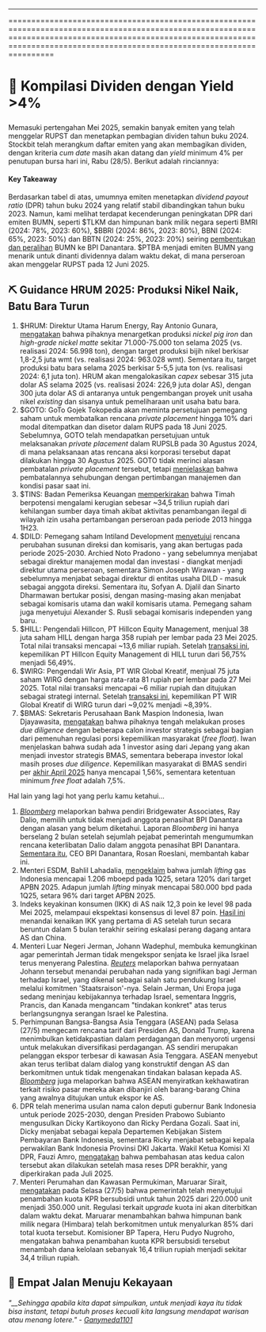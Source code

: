 ---

==================================================================================================================================================================================================================================

# 🧾 Kompilasi Dividen dengan Yield >4%

#####

Memasuki pertengahan Mei 2025, semakin banyak emiten yang telah menggelar RUPST dan menetapkan pembagian dividen tahun buku 2024. Stockbit telah merangkum daftar emiten yang akan membagikan dividen, dengan kriteria _cum date_ masih akan datang dan _yield_ minimum 4% per penutupan bursa hari ini, Rabu (28/5). Berikut adalah rinciannya:

#### Key Takeaway

Berdasarkan tabel di atas, umumnya emiten menetapkan _dividend payout ratio_ (DPR) tahun buku 2024 yang relatif stabil dibandingkan tahun buku 2023. Namun, kami melihat terdapat kecenderungan peningkatan DPR dari emiten BUMN, seperti $TLKM dan himpunan bank milik negara seperti BMRI (2024: 78%, 2023: 60%), $BBRI (2024: 86%, 2023: 80%), BBNI (2024: 65%, 2023: 50%) dan BBTN (2024: 25%, 2023: 20%) seiring [pembentukan dan peralihan](https://snips.stockbit.com/snips-terbaru/bbri-kinerja-feb25-pulih-ganti-dirut-dan-dividen-final-rp208/saham#:~:text=Pemerintah%20Indonesia%20mulai,kendali%20pemerintah.) BUMN ke BPI Danantara. $PTBA menjadi emiten BUMN yang menarik untuk dinanti dividennya dalam waktu dekat, di mana perseroan akan menggelar RUPST pada 12 Juni 2025.

## ⛏️ Guidance HRUM 2025: Produksi Nikel Naik, Batu Bara Turun

1.  $HRUM: Direktur Utama Harum Energy, Ray Antonio Gunara, [mengatakan](https://industri.kontan.co.id/news/kinerja-harum-2025-geber-produksi-nikel-batubara-direm) bahwa pihaknya menargetkan produksi _nickel pig iron_ dan _high-grade nickel matte_ sekitar 71.000-75.000 ton selama 2025 (vs. realisasi 2024: 56.998 ton), dengan target produksi bijih nikel berkisar 1,8-2,5 juta wmt (vs. realisasi 2024: 963.028 wmt). Sementara itu, target produksi batu bara selama 2025 berkisar 5-5,5 juta ton (vs. realisasi 2024: 6,1 juta ton). HRUM akan mengalokasikan _capex_ sebesar 315 juta dolar AS selama 2025 (vs. realisasi 2024: 226,9 juta dolar AS), dengan 300 juta dolar AS di antaranya untuk pengembangan proyek unit usaha nikel _existing_ dan sisanya untuk pemeliharaan unit usaha batu bara.
2.  $GOTO: GoTo Gojek Tokopedia akan meminta persetujuan pemegang saham untuk membatalkan rencana _private placement_ hingga 10% dari modal ditempatkan dan disetor dalam RUPS pada 18 Juni 2025. Sebelumnya, GOTO telah mendapatkan persetujuan untuk melaksanakan _private placement_ dalam RUPSLB pada 30 Agustus 2024, di mana pelaksanaan atas rencana aksi korporasi tersebut dapat dilakukan hingga 30 Agustus 2025. GOTO tidak merinci alasan pembatalan _private placement_ tersebut, tetapi [menjelaskan](https://www.idx.co.id/StaticData/NewsAndAnnouncement/ANNOUNCEMENTSTOCK/From_EREP/202505/319844b1f7_6cd54e9fb5.pdf) bahwa pembatalannya sehubungan dengan pertimbangan manajemen dan kondisi pasar saat ini.
3.  $TINS: Badan Pemeriksa Keuangan [memperkirakan](https://industri.kontan.co.id/news/bpk-soroti-kinerja-pt-timah-tins-potensi-kerugian-tembus-rp-3449-triliun) bahwa Timah berpotensi mengalami kerugian sebesar ~34,5 triliun rupiah dari kehilangan sumber daya timah akibat aktivitas penambangan ilegal di wilayah izin usaha pertambangan perseroan pada periode 2013 hingga 1H23.
4.  $DILD: Pemegang saham Intiland Development [menyetujui](https://industri.kontan.co.id/news/rupst-intiland-development-dild-umumkan-jajaran-komisaris-dan-direksi-baru) rencana perubahan susunan direksi dan komisaris, yang akan bertugas pada periode 2025-2030. Archied Noto Pradono - yang sebelumnya menjabat sebagai direktur manajemen modal dan investasi - diangkat menjadi direktur utama perseroan, sementara Simon Joseph Wirawan - yang sebelumnya menjabat sebagai direktur di entitas usaha DILD - masuk sebagai anggota direksi. Sementara itu, Sofyan A. Djalil dan Sinarto Dharmawan bertukar posisi, dengan masing-masing akan menjabat sebagai komisaris utama dan wakil komisaris utama. Pemegang saham juga menyetujui Alexander S. Rusli sebagai komisaris independen yang baru.
5.  $HILL: Pengendali Hillcon, PT Hillcon Equity Management, menjual 38 juta saham HILL dengan harga 358 rupiah per lembar pada 23 Mei 2025. Total nilai transaksi mencapai ~13,6 miliar rupiah. Setelah [transaksi ini](https://www.idx.co.id/StaticData/NewsAndAnnouncement/ANNOUNCEMENTSTOCK/From_EREP/202505/461c2eff8c_443e410af4.pdf), kepemilikan PT Hillcon Equity Management di HILL turun dari 56,75% menjadi 56,49%.
6.  $WIRG: Pengendali Wir Asia, PT WIR Global Kreatif, menjual 75 juta saham WIRG dengan harga rata-rata 81 rupiah per lembar pada 27 Mei 2025. Total nilai transaksi mencapai ~6 miliar rupiah dan ditujukan sebagai strategi internal. Setelah [transaksi ini](https://www.idx.co.id/StaticData/NewsAndAnnouncement/ANNOUNCEMENTSTOCK/From_EREP/202505/8a73cbeeae_13d11e0682.pdf), kepemilikan PT WIR Global Kreatif di WIRG turun dari ~9,02% menjadi ~8,39%.
7.  $BMAS: Sekretaris Perusahaan Bank Maspion Indonesia, Iwan Djayawasita, [mengatakan](https://keuangan.kontan.co.id/news/bank-maspion-bmas-jajaki-investor-strategis-demi-penuhi-ketentuan-free-float) bahwa pihaknya tengah melakukan proses _due diligence_ dengan beberapa calon investor strategis sebagai bagian dari pemenuhan regulasi porsi kepemilikan masyarakat (_free float_). Iwan menjelaskan bahwa sudah ada 1 investor asing dari Jepang yang akan menjadi investor strategis BMAS, sementara beberapa investor lokal masih proses _due diligence_. Kepemilikan masyarakat di BMAS sendiri per [akhir April 2025](https://www.idx.co.id/StaticData/NewsAndAnnouncement/ANNOUNCEMENTSTOCK/From_EREP/202505/e7e38fa0db_a4efb7cd08.pdf) hanya mencapai 1,56%, sementara ketentuan minimum _free float_ adalah 7,5%.

Hal lain yang lagi hot yang perlu kamu ketahui...

1.  _[Bloomberg](https://www.bloomberg.com/news/articles/2025-05-28/dalio-won-t-join-indonesia-fund-as-adviser-in-blow-to-prabowo)_ melaporkan bahwa pendiri Bridgewater Associates, Ray Dalio, memilih untuk tidak menjadi anggota penasihat BPI Danantara dengan alasan yang belum diketahui. Laporan _Bloomberg_ ini hanya berselang 2 bulan setelah sejumlah pejabat pemerintah mengumumkan rencana keterlibatan Dalio dalam anggota penasihat BPI Danantara. [Sementara itu](https://www.cnnindonesia.com/ekonomi/20250528143858-92-1234174/rosan-bantah-kabar-ray-dalio-batal-gabung-danantara), CEO BPI Danantara, Rosan Roeslani, membantah kabar ini.
2.  Menteri ESDM, Bahlil Lahadalia, [mengeklaim](https://katadata.co.id/berita/energi/6835d0c531ee5/bahlil-sebut-lifting-gas-sudah-capai-120-dari-target-apbn-2025) bahwa jumlah _lifting_ gas Indonesia mencapai 1.206 mboepd pada 1Q25, setara 120% dari target APBN 2025. Adapun jumlah _lifting_ minyak mencapai 580.000 bpd pada 1Q25, setara 96% dari target APBN 2025.
3.  Indeks keyakinan konsumen (IKK) di AS naik 12,3 poin ke level 98 pada Mei 2025, melampaui ekspektasi konsensus di level 87 poin. [Hasil ini](https://www.reuters.com/world/us/us-consumer-confidence-improves-may-tariffs-anxiety-lingers-2025-05-27/) menandai kenaikan IKK yang pertama di AS setelah turun secara beruntun dalam 5 bulan terakhir seiring eskalasi perang dagang antara AS dan China.
4.  Menteri Luar Negeri Jerman, Johann Wadephul, membuka kemungkinan agar pemerintah Jerman tidak mengekspor senjata ke Israel jika Israel terus menyerang Palestina. _[Reuters](https://www.reuters.com/world/middle-east/germany-shifts-tone-israel-over-incomprehensible-gaza-carnage-2025-05-27/)_ melaporkan bahwa pernyataan Johann tersebut menandai perubahan nada yang signifikan bagi Jerman terhadap Israel, yang dikenal sebagai salah satu pendukung Israel melalui komitmen 'Staatsraison'-nya. Selain Jerman, Uni Eropa juga sedang meninjau kebijakannya terhadap Israel, sementara Inggris, Prancis, dan Kanada mengancam "tindakan konkret" atas terus berlangsungnya serangan Israel ke Palestina.
5.  Perhimpunan Bangsa-Bangsa Asia Tenggara (ASEAN) pada Selasa (27/5) mengecam rencana tarif dari Presiden AS, Donald Trump, karena menimbulkan ketidakpastian dalam perdagangan dan menyoroti urgensi untuk melakukan diversifikasi perdagangan. AS sendiri merupakan pelanggan ekspor terbesar di kawasan Asia Tenggara. ASEAN menyebut akan terus terlibat dalam dialog yang konstruktif dengan AS dan berkomitmen untuk tidak mengenakan tindakan balasan kepada AS. _[Bloomberg](https://www.bloomberg.com/news/articles/2025-05-27/southeast-asia-leaders-make-a-veiled-jab-at-us-tariff-actions)_ juga melaporkan bahwa ASEAN menyiratkan kekhawatiran terkait risiko pasar mereka akan dibanjiri oleh barang-barang China yang awalnya ditujukan untuk ekspor ke AS.
6.  DPR telah menerima usulan nama calon deputi gubernur Bank Indonesia untuk periode 2025-2030, dengan Presiden Prabowo Subianto mengusulkan Dicky Kartikoyono dan Ricky Perdana Gozali. Saat ini, Dicky menjabat sebagai kepala Departemen Kebijakan Sistem Pembayaran Bank Indonesia, sementara Ricky menjabat sebagai kepala perwakilan Bank Indonesia Provinsi DKI Jakarta. Wakil Ketua Komisi XI DPR, Fauzi Amro, [mengatakan](https://katadata.co.id/finansial/makro/68369596c7251/prabowo-usulkan-2-nama-calon-deputi-gubernur-bi-ini-bocorannya) bahwa pembahasan atas kedua calon tersebut akan dilakukan setelah masa reses DPR berakhir, yang diperkirakan pada Juli 2025.
7.  Menteri Perumahan dan Kawasan Permukiman, Maruarar Sirait, [mengatakan](https://katadata.co.id/berita/industri/6835d4db39ea5/kuota-kpr-bersubsidi-bertambah-jadi-350-ribu-unit) pada Selasa (27/5) bahwa pemerintah telah menyetujui penambahan kuota KPR bersubsidi untuk tahun 2025 dari 220.000 unit menjadi 350.000 unit. Regulasi terkait _upgrade_ kuota ini akan diterbitkan dalam waktu dekat. Maruarar menambahkan bahwa himpunan bank milik negara (Himbara) telah berkomitmen untuk menyalurkan 85% dari total kuota tersebut. Komisioner BP Tapera, Heru Pudyo Nugroho, mengatakan bahwa penambahan kuota KPR bersubsidi tersebut menambah dana kelolaan sebanyak 16,4 triliun rupiah menjadi sekitar 34,4 triliun rupiah.

## 🚶 Empat Jalan Menuju Kekayaan

###### _"\_\_Sehingga apabila kita dapat simpulkan, untuk menjadi kaya itu tidak bisa instant, tetapi butuh proses kecuali kita langsung mendapat warisan atau menang lotere." -_ _[Ganymeda1101](https://stockbit.com/Ganymeda1101?source=0)_

#####
